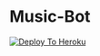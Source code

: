 # Music-Bot

[![Deploy To Heroku](https://www.herokucdn.com/deploy/button.svg)](https://heroku.com/deploy?template=https://github.com/NidushaAmarasinghe/Music-Bot)
